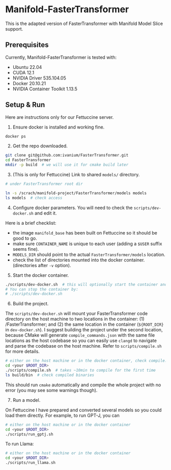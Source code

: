 # Manifold-FasterTransformer

This is the adapted version of FasterTransformer with Manifold Model Slice support.

## Prerequisites

Currently, Manifold-FasterTransformer is tested with:

* Ubuntu 22.04
* CUDA 12.1
* NVIDIA Driver 535.104.05
* Docker 20.10.21
* NVIDIA Container Toolkit 1.13.5

## Setup & Run

Here are instructions only for our Fettuccine server.

1. Ensure docker is installed and working fine.

```bash
docker ps
```

2. Get the repo downloaded.

```bash
git clone git@github.com:ivanium/FasterTransformer.git
cd FasterTransformer
mkdir -p build  # we will use it for cmake build later
```

3. (This is only for Fettuccine) Link to shared `models/` directory.

```bash
# under FasterTransformer root dir

ln -s /scrach/manifold-project/FasterTransformer/models models
ls models  # check access
```

4. Configure docker parameters.
You will need to check the `scripts/dev-docker.sh` and edit it.

Here is a brief checklist:
- the image `manifold_base` has been built on Fettuccine so it should be good to go.
- make sure `CONTAINER_NAME` is unique to each user (adding a `$USER` suffix seems fine).
- `MODELS_DIR` should point to the actual `FasterTransformer/models` location.
- check the list of directories mounted into the docker container. (directories after `-v` option).

5. Start the docker container.

```bash
./scripts/dev-docker.sh  # this will optionally start the container and enter it
# You can stop the container by:
# ./scripts/dev-docker.sh
```

6. Build the project.

The `scripts/dev-docker.sh` will mount your FasterTransformer code directory on the host machine to two locations in the container: (1) /FasterTransformer; and (2) the same location in the container (`${ROOT_DIR}` in `dev-docker.sh`). I suggest building the project under the second location, because CMake will generate `compile_commands.json` with the same file locations as the host codebase so you can easily use `clangd` to navigate and parse the codebase on the host machine. Refer to `scripts/compile.sh` for more details.

```bash
# either on the host machine or in the docker container, check compile.sh for details
cd <your $ROOT_DIR>
./scripts/compile.sh  # takes ~10min to compile for the first time
ls build/bin  # check compiled binaries
```

This should run `cmake` automatically and compile the whole project with no error (you may see some warnings though).

7. Run a model.

On Fettuccine I have prepared and converted several models so you could load them directly. For example, to run GPT-J, you can

```bash
# either on the host machine or in the docker container
cd <your $ROOT_DIR>
./scripts/run_gptj.sh
```
To run Llama:

```bash
# either on the host machine or in the docker container
cd <your $ROOT_DIR>
./scripts/run_llama.sh
```